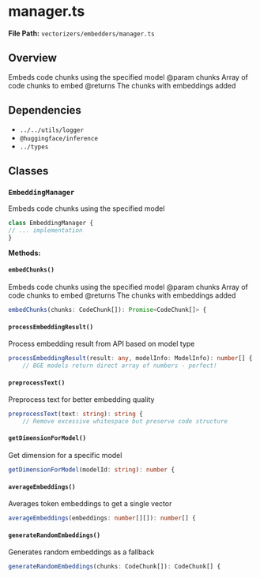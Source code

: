 # manager.ts

**File Path:** `vectorizers/embedders/manager.ts`

## Overview

Embeds code chunks using the specified model
@param chunks Array of code chunks to embed
@returns The chunks with embeddings added

## Dependencies

- `../../utils/logger`
- `@huggingface/inference`
- `../types`

## Classes

### `EmbeddingManager`

Embeds code chunks using the specified model

```typescript
class EmbeddingManager {
// ... implementation
}
```

**Methods:**

#### `embedChunks()`

Embeds code chunks using the specified model
@param chunks Array of code chunks to embed
@returns The chunks with embeddings added

```typescript
embedChunks(chunks: CodeChunk[]): Promise<CodeChunk[]> {
```

#### `processEmbeddingResult()`

Process embedding result from API based on model type

```typescript
processEmbeddingResult(result: any, modelInfo: ModelInfo): number[] {
    // BGE models return direct array of numbers - perfect!
```

#### `preprocessText()`

Preprocess text for better embedding quality

```typescript
preprocessText(text: string): string {
    // Remove excessive whitespace but preserve code structure
```

#### `getDimensionForModel()`

Get dimension for a specific model

```typescript
getDimensionForModel(modelId: string): number {
```

#### `averageEmbeddings()`

Averages token embeddings to get a single vector

```typescript
averageEmbeddings(embeddings: number[][]): number[] {
```

#### `generateRandomEmbeddings()`

Generates random embeddings as a fallback

```typescript
generateRandomEmbeddings(chunks: CodeChunk[]): CodeChunk[] {
```

